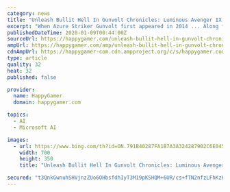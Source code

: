 ```yaml
---
category: news
title: "Unleash Bullit Hell In Gunvolt Chronicles: Luminous Avenger IX, Out On PS4 and Nintendo Switch"
excerpt: "When Azure Striker Gunvolt first appeared in 2014 ... Along for the ride is Lola, his handmade combat AI who can absorb defeated Adept skills to use in battle. In Luminous Avenger IX, humans without Septima (Minos), are hunted down and near extinction. Copen joins up with a group of Minos, hidden away from the Sumeragi group, and once again ..."
publishedDateTime: 2020-01-09T00:44:00Z
sourceUrl: https://happygamer.com/unleash-bullit-hell-in-gunvolt-chronicles-luminous-avenger-ix-out-on-ps4-and-nintendo-switch-50975/
ampUrl: https://happygamer.com/amp/unleash-bullit-hell-in-gunvolt-chronicles-luminous-avenger-ix-out-on-ps4-and-nintendo-switch-50975/
cdnAmpUrl: https://happygamer-com.cdn.ampproject.org/c/s/happygamer.com/amp/unleash-bullit-hell-in-gunvolt-chronicles-luminous-avenger-ix-out-on-ps4-and-nintendo-switch-50975/
type: article
quality: 32
heat: 32
published: false

provider:
  name: HappyGamer
  domain: happygamer.com

topics:
  - AI
  - Microsoft AI

images:
  - url: https://www.bing.com/th?id=ON.791B40287FA1B7A3A324287902C6E045
    width: 700
    height: 350
    title: "Unleash Bullit Hell In Gunvolt Chronicles: Luminous Avenger IX, Out On PS4 and Nintendo Switch"

secured: "t3QnkGwnuhSHVjnzZUo6OHbsfdhIyT3M19pKSHQM+6UR/cs+fTN2nfzLFhKzK7PhlBeEMUrbaJqWwCugYmEDSEQCDtpNlUY40Z0gIp1xbKBIzyHmbtcxZV+p+2//sP1Xht3NIA02AS3scEncj369DuFL0vU6hFKI+KKjxgz1DoHcBs/Ez1OlGdwVlVapTeEhqoaMnTdhVpPoZib7hui/CoFHmRzJmGZe3huY9V89/xhSDY5OUM11T3+tD2TVOtt8EUSSW+3BCDyJfIBRDhR2Wg==;2UGu7n6hOD4Gr6E7+PxbkA=="
---
```


